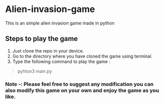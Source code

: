 # Alien-invasion-game
This is an simple alien invasion game made in python

## Steps to play the game
1. Just clone the repo in your device.
2. Go to the directory where you have cloned the game using terminal.
3. Type the following command to play the game :
  > pyhton3 main.py

 ### Note -: Please feel free to suggest any modification you can also modify this game on your own and enjoy the game as you like.
